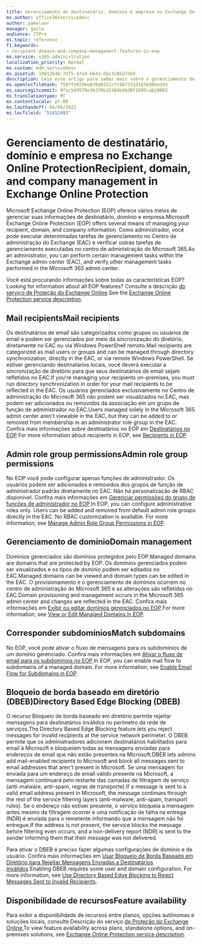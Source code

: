 ```yaml
---
title: Gerenciamento de destinatário, domínio e empresa no Exchange Online Protection
ms.author: office365servicedesc
author: pamelaar
manager: gailw
audience: ITPro
ms.topic: reference
f1_keywords:
- recipient-domain-and-company-management-features-in-eop
ms.service: o365-administration
localization_priority: Normal
ms.custom: Adm_ServiceDesc
ms.assetid: 10812b48-7df5-47e9-b643-dbc3c85d7de0
description: Leia este artigo para saber mais sobre o gerenciamento de destinatário, domínio e empresa no Microsoft Exchange Online Protection (EOP).
ms.openlocfilehash: f58ffe829be839d8321cfc98f331d1836986e293
ms.sourcegitcommit: 9fac5d9579e3b370b15384b36d0f1805cab20065
ms.translationtype: MT
ms.contentlocale: pt-BR
ms.lasthandoff: 04/09/2021
ms.locfileid: "51652993"
---
```

# <a name="recipient-domain-and-company-management-in-exchange-online-protection"></a><span data-ttu-id="918ab-103">Gerenciamento de destinatário, domínio e empresa no Exchange Online Protection</span><span class="sxs-lookup"><span data-stu-id="918ab-103">Recipient, domain, and company management in Exchange Online Protection</span></span>

<span data-ttu-id="918ab-104">Microsoft Exchange Online Protection (EOP) oferece vários meios de gerenciar suas informações de destinatário, domínio e empresa.</span><span class="sxs-lookup"><span data-stu-id="918ab-104">Microsoft Exchange Online Protection (EOP) offers several means of managing your recipient, domain, and company information.</span></span> <span data-ttu-id="918ab-105">Como administrador, você pode executar determinadas tarefas de gerenciamento no Centro de administração do Exchange (EAC) e verificar outras tarefas de gerenciamento executadas no centro de administração do Microsoft 365.</span><span class="sxs-lookup"><span data-stu-id="918ab-105">As an administrator, you can perform certain management tasks within the Exchange admin center (EAC), and verify other management tasks performed in the Microsoft 365 admin center.</span></span>
  
<span data-ttu-id="918ab-106">Você está procurando informações sobre todas as características EOP?</span><span class="sxs-lookup"><span data-stu-id="918ab-106">Looking for information about all EOP features?</span></span> <span data-ttu-id="918ab-107">Consulte a descrição [do serviço de Proteção do Exchange Online](exchange-online-protection-service-description.md).</span><span class="sxs-lookup"><span data-stu-id="918ab-107">See the [Exchange Online Protection service description](exchange-online-protection-service-description.md).</span></span>
  
## <a name="mail-recipients"></a><span data-ttu-id="918ab-108">Mail recipients</span><span class="sxs-lookup"><span data-stu-id="918ab-108">Mail recipients</span></span>

<span data-ttu-id="918ab-109">Os destinatários de email são categorizados como grupos ou usuários de email e podem ser gerenciados por meio da sincronização do diretório, diretamente no EAC ou via Windows PowerShell remoto.</span><span class="sxs-lookup"><span data-stu-id="918ab-109">Mail recipients are categorized as mail users or groups and can be managed through directory synchronization, directly in the EAC, or via remote Windows PowerShell.</span></span> <span data-ttu-id="918ab-110">Se estiver gerenciando destinatários locais, você deverá executar a sincronização de diretório para que seus destinatários de email sejam refletidos no EAC.</span><span class="sxs-lookup"><span data-stu-id="918ab-110">If you're managing your recipients on-premises, you must run directory synchronization in order for your mail recipients to be reflected in the EAC.</span></span> <span data-ttu-id="918ab-111">Os usuários gerenciados exclusivamente no Centro de administração do Microsoft 365 não podem ser visualizados no EAC, mas podem ser adicionados ou removidos da associação em um grupo de função de administrador no EAC.</span><span class="sxs-lookup"><span data-stu-id="918ab-111">Users managed solely in the Microsoft 365 admin center aren't viewable in the EAC, but they can be added to or removed from membership in an administrator role group in the EAC.</span></span> <span data-ttu-id="918ab-112">Confira mais informações sobre destinatários no EOP em [Destinatários no EOP](/microsoft-365/security/office-365-security/manage-recipients-in-eop).</span><span class="sxs-lookup"><span data-stu-id="918ab-112">For more information about recipients in EOP, see [Recipients in EOP](/microsoft-365/security/office-365-security/manage-recipients-in-eop).</span></span>
  
## <a name="admin-role-group-permissions"></a><span data-ttu-id="918ab-113">Admin role group permissions</span><span class="sxs-lookup"><span data-stu-id="918ab-113">Admin role group permissions</span></span>

<span data-ttu-id="918ab-p104">No EOP você pode configurar apenas funções de administrador. Os usuários podem ser adicionados e removidos dos grupos de função de administrador padrão diretamente no EAC. Não há personalização de RBAC disponível. Confira mais informações em [Gerenciar permissões do grupo de funções de administrador no EOP](/microsoft-365/security/office-365-security/manage-admin-role-group-permissions-in-eop).</span><span class="sxs-lookup"><span data-stu-id="918ab-p104">In EOP, you can configure administrative roles only. Users can be added and removed from default admin role groups directly in the EAC. No RBAC customization is available. For more information, see [Manage Admin Role Group Permissions in EOP](/microsoft-365/security/office-365-security/manage-admin-role-group-permissions-in-eop).</span></span>
  
## <a name="domain-management"></a><span data-ttu-id="918ab-118">Gerenciamento de domínio</span><span class="sxs-lookup"><span data-stu-id="918ab-118">Domain management</span></span>

<span data-ttu-id="918ab-119">Domínios gerenciados são domínios protegidos pelo EOP.</span><span class="sxs-lookup"><span data-stu-id="918ab-119">Managed domains are domains that are protected by EOP.</span></span> <span data-ttu-id="918ab-120">Os domínios gerenciados podem ser visualizados e os tipos de domínio podem ser editados no EAC.</span><span class="sxs-lookup"><span data-stu-id="918ab-120">Managed domains can be viewed and domain types can be edited in the EAC.</span></span> <span data-ttu-id="918ab-121">O provisionamento e o gerenciamento de domínios ocorrem no centro de administração do Microsoft 365 e as alterações são refletidas no EAC.</span><span class="sxs-lookup"><span data-stu-id="918ab-121">Domain provisioning and management occurs in the Microsoft 365 admin center and changes are reflected in the EAC.</span></span> <span data-ttu-id="918ab-122">Confira mais informações em [Exibir ou editar domínios gerenciados no EOP](/microsoft-365/security/office-365-security/exchange-online-protection-overview).</span><span class="sxs-lookup"><span data-stu-id="918ab-122">For more information, see [View or Edit Managed Domains in EOP](/microsoft-365/security/office-365-security/exchange-online-protection-overview).</span></span>
  
## <a name="match-subdomains"></a><span data-ttu-id="918ab-123">Corresponder subdomínios</span><span class="sxs-lookup"><span data-stu-id="918ab-123">Match subdomains</span></span>

<span data-ttu-id="918ab-p106">No EOP, você pode ativar o fluxo de mensagens para os subdomínios de um domínio gerenciado. Confira mais informações em [Ativar o fluxo de email para os subdomínios no EOP](/microsoft-365/security/office-365-security/mail-flow-in-eop).</span><span class="sxs-lookup"><span data-stu-id="918ab-p106">In EOP, you can enable mail flow to subdomains of a managed domain. For more information, see [Enable Email Flow for Subdomains in EOP](/microsoft-365/security/office-365-security/mail-flow-in-eop).</span></span> 
  
## <a name="directory-based-edge-blocking-dbeb"></a><span data-ttu-id="918ab-126">Bloqueio de borda baseado em diretório (DBEB)</span><span class="sxs-lookup"><span data-stu-id="918ab-126">Directory Based Edge Blocking (DBEB)</span></span>

<span data-ttu-id="918ab-127">O recurso Bloqueio de borda baseado em diretório permite rejeitar mensagens para destinatários inválidos no perímetro da rede de serviços.</span><span class="sxs-lookup"><span data-stu-id="918ab-127">The Directory Based Edge Blocking feature lets you reject messages for invalid recipients at the service network perimeter.</span></span> <span data-ttu-id="918ab-128">O DBEB permite que os administradores adicionem destinatários habilitados para email à Microsoft e bloqueiem todas as mensagens enviadas para endereços de email que não estão presentes na Microsoft.</span><span class="sxs-lookup"><span data-stu-id="918ab-128">DBEB lets admins add mail-enabled recipients to Microsoft and block all messages sent to email addresses that aren't present in Microsoft.</span></span> <span data-ttu-id="918ab-129">Se uma mensagem for enviada para um endereço de email válido presente na Microsoft, a mensagem continuará pelo restante das camadas de filtragem de serviço (anti-malware, anti-spam, regras de transporte).</span><span class="sxs-lookup"><span data-stu-id="918ab-129">If a message is sent to a valid email address present in Microsoft, the message continues through the rest of the service filtering layers (anti-malware, anti-spam, transport rules).</span></span> <span data-ttu-id="918ab-130">Se o endereço não estiver presente, o serviço bloqueia a mensagem antes mesmo da filtragem ocorrer e uma notificação de falha na entrega (NDR) é enviada para o remetente informando que a mensagem não foi entregue.</span><span class="sxs-lookup"><span data-stu-id="918ab-130">If the address is not present, the service blocks the message before filtering even occurs, and a non-delivery report (NDR) is sent to the sender informing them that their message was not delivered.</span></span> 
  
<span data-ttu-id="918ab-p108">Para ativar o DBEB é preciso fazer algumas configurações de domínio e de usuário. Confira mais informações em [Usar Bloqueio de Borda Baseado em Diretório para Rejeitar Mensagens Enviadas a Destinatários Inválidos](/exchange/mail-flow-best-practices/use-directory-based-edge-blocking).</span><span class="sxs-lookup"><span data-stu-id="918ab-p108">Enabling DBEB requires some user and domain configuration. For more information, see [Use Directory Based Edge Blocking to Reject Messages Sent to Invalid Recipients](/exchange/mail-flow-best-practices/use-directory-based-edge-blocking).</span></span>
  
## <a name="feature-availability"></a><span data-ttu-id="918ab-133">Disponibilidade de recursos</span><span class="sxs-lookup"><span data-stu-id="918ab-133">Feature availability</span></span>

<span data-ttu-id="918ab-134">Para exibir a disponibilidade de recursos entre planos, opções autônomas e soluções locais, consulte Descrição do serviço [de Proteção do Exchange Online.](exchange-online-protection-service-description.md)</span><span class="sxs-lookup"><span data-stu-id="918ab-134">To view feature availability across plans, standalone options, and on-premises solutions, see [Exchange Online Protection service description](exchange-online-protection-service-description.md).</span></span>